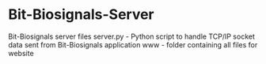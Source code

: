 # Bit-Biosignals-Server
Bit-Biosignals server files
server.py - Python script to handle TCP/IP socket data sent from Bit-Biosignals application
www - folder containing all files for website
